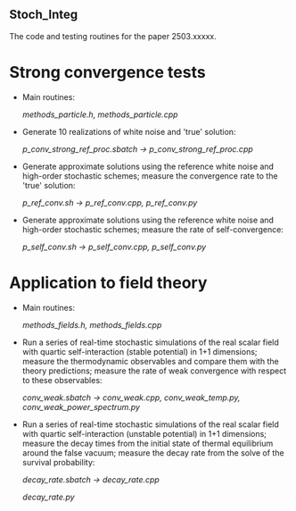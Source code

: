 ## Stoch_Integ

The code and testing routines for the paper 2503.xxxxx.

# Strong convergence tests

- Main routines:
  
    _methods_particle.h, methods_particle.cpp_

- Generate 10 realizations of white noise and 'true' solution:
  
    _p_conv_strong_ref_proc.sbatch -> p_conv_strong_ref_proc.cpp_

- Generate approximate solutions using the reference white noise and high-order stochastic schemes; measure the convergence rate to the 'true' solution:
  
    _p_ref_conv.sh -> p_ref_conv.cpp, p_ref_conv.py_

- Generate approximate solutions using the reference white noise and high-order stochastic schemes; measure the rate of self-convergence:
  
    _p_self_conv.sh -> p_self_conv.cpp, p_self_conv.py_

# Application to field theory

- Main routines:
  
    _methods_fields.h, methods_fields.cpp_

- Run a series of real-time stochastic simulations of the real scalar field with quartic self-interaction (stable potential) in 1+1 dimensions;
  measure the thermodynamic observables and compare them with the theory predictions; measure the rate of weak convergence with respect to these observables:
  
    _conv_weak.sbatch -> conv_weak.cpp, conv_weak_temp.py, conv_weak_power_spectrum.py_

- Run a series of real-time stochastic simulations of the real scalar field with quartic self-interaction (unstable potential) in 1+1 dimensions;
  measure the decay times from the initial state of thermal equilibrium around the false vacuum; measure the decay rate from the solve of the survival probability:

  _decay_rate.sbatch -> decay_rate.cpp_
  
  _decay_rate.py_
